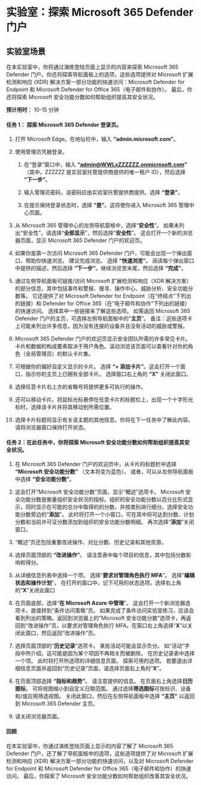 ﻿---
lab:
    title: '探索 Microsoft 365 Defender 门户'
    module: '模块 3 第 5 课：描述 Microsoft 安全解决方案的功能：描述 Microsoft 365 的安全管理功能'
---


# 实验室：探索 Microsoft 365 Defender 门户

## 实验室场景
在本实验室中，你将通过演练登陆页面上显示的内容来探索 Microsoft 365 Defender 门户。你还将探索导航面板上的选项，这些选项提供对 Microsoft 扩展检测和响应 (XDR) 解决方案一部分功能的快速访问：Microsoft Defender for Endpoint 和 Microsoft Defender for Office 365（电子邮件和协作）。  最后，你还将探索 Microsoft 安全功能分数如何帮助组织提高其安全状况。


**预计用时**： 10-15 分钟

#### 任务 1：  探索 Microsoft 365 Defender 登录页。

1. 打开 Microsoft Edge。在地址栏中，输入 **“admin.microsoft.com”**。

1. 使用管理员凭据登录。
    1. 在“登录”窗口中，输入 **“admin@WWLxZZZZZZ.onmicrosoft.com”** （其中，ZZZZZZ 是实验室托管提供商提供的唯一租户 ID），然后选择 **“下一步”**。
   
    1. 输入管理员密码，该密码应由实验室托管提供商提供。选择 **“登录”**。
    1. 在提示保持登录状态时，选择 **“是”**。这将使你进入 Microsoft 365 管理中心页面。

1. 从 Microsoft 365 管理中心的左侧导航窗格中，选择“**安全性**”。  如果未列出“安全性”，请选择“**全部显示**”，然后选择“**安全性**”。  这会打开一个新的浏览器页面，显示 Microsoft 365 Defender 门户的欢迎页。  

1. 如果你是第一次访问 Microsoft 365 Defender 门户，可能会出现一个弹出窗口，帮助你快速浏览。  建议完成浏览。  选择 **“快速浏览”**。 阅读每个弹出窗口中提供的描述，然后选择 **“下一步”**。继续浏览至末尾，然后选择 **“完成”**。

1. 通过左侧导航面板可链接/访问 Microsoft 扩展检测和响应（XDR 解决方案）的部分信息，其中包括事件和警报、搜寻、操作中心、威胁分析、安全功能分数等。  它还提供了对 Microsoft Defender for Endpoint（在“终结点”下列出的链接）和 Defender for Office 365（在“电子邮件和协作”下列出的链接）的快速访问。  选择其中一些链接来了解这些选项。   如需返回 Microsoft 365 Defender 门户的主页，可选择左侧导航面板中的“**主页**”。  备注：这些选项卡上可能未列出许多信息，因为没有连接的设备并且没有活动的威胁或警报。

1. Microsoft 365 Defender 门户的欢迎页显示安全团队所需的许多常见卡片。卡片和数据的构成要素取决于用户角色。滚动浏览该页面可以查看针对你的角色（全局管理员）的默认卡片集。

1. 可根据你的偏好自定义显示的卡片。  选择 **“+ 添加卡片”**。这会打开一个窗口，指示你的主页上已拥有全部卡片。  选择窗口右上角的 **“X”** 关闭此窗口。

1. 选择任意卡片右上方的省略号将提供更多可执行的操作。  

1. 还可以移动卡片。将鼠标光标悬停在任意卡片的标题栏上，出现一个十字形光标时，选择该卡片并将其移动到所需位置。

1. 选择卡片标题将显示有关该主题的其他信息。你将在下一任务中了解此内容。  请将浏览器窗口保持打开状态。

#### 任务 2：在此任务中，你将探索 Microsoft 安全功能分数如何帮助组织提高其安全状况。

1. 在 Microsoft 365 Defender 门户的欢迎页中，从卡片的标题栏中选择 **“Microsoft 安全功能分数”** （文本将变为蓝色）。 或者，可以从左侧导航面板中选择 **“安全功能分数”**。

1. 这会打开“Microsoft 安全功能分数”页面，显示“概述”选项卡。  Microsoft 安全功能分数是衡量组织安全状况的指标。组织的安全功能分数以百分比形式显示，同时显示在可能的总分中取得的的分数，并按类别进行细分。选择安全功能分数旁边的“**添加**”。  此时将打开一个小窗口，可在其中将可达到分数、计划分数和当前许可证分数添加到组织的安全功能分数明细。  再次选择“**添加**”关闭窗口。

1. “概述”页还包括重要改进操作、对比分数、历史记录和其他资源。

1. 选择页面顶部的 **“改进操作”**。 请注意表中每个项目的信息，其中包括分数影响和得分。  

1. 从详细信息列表中选择一个项。  选择“**要求对管理角色执行 MFA**”。  选择“**编辑状态和操作计划**”。  在打开的窗口中，记下可用的状态选项。选择右上角的“**X**”关闭此窗口

1. 在页面底部，选择“**在 Microsoft Azure 中管理**”。  这会打开一个新浏览器选项卡，直接转到“条件访问策略”页。  如果完成了条件访问实验室练习，应该会看到列出的策略。返回到浏览器上的“Microsoft 安全功能分数”选项卡，再返回到“改进操作”页，以要求对管理角色执行 MFA。在窗口右上角选择“**X**”以关闭此窗口，然后返回“改进操作”页。

1. 选择页面顶部的“**历史记录**”选项卡。  某些活动可能会显示负分。  如“活动”字段中所介绍，这可能是因为某个项因不再相关而被删除。  在历史记录表中选择一个项。  此时将打开所选项的详细信息页面。  探索可用的选项。  若要退出详细信息页面并返回到“历史记录”页面，请选择页面右上角的“**X**”。

1. 在页面顶部选择 **“指标和趋势”**。  请注意提供的信息。  在页面右上角选择**日历图标**。 可将视图缩小到自定义日期范围。 通过选择**筛选图标**可按标识、设备和/或应用筛选视图。  关闭此窗口，然后在左侧导航面板中选择 **“主页”** 以返回到 Microsoft 365 Defender 主页。

1. 请关闭浏览器页面。

#### 回顾
在本实验室中，你通过演练登陆页面上显示的内容了解了 Microsoft 365 Defender 门户，还了解了导航面板中的选项，这些选项提供了对 Microsoft 扩展检测和响应 (XDR) 解决方案一部分功能的快速访问，以及对 Microsoft Defender for Endpoint 和 Microsoft Defender for Office 365（电子邮件和协作）的快速访问。  最后，你探索了 Microsoft 安全功能分数如何帮助组织改善其安全状况。
